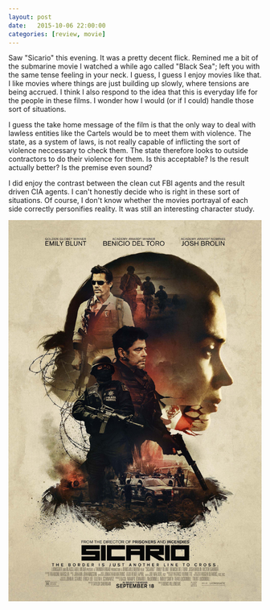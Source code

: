 ```yaml
---
layout: post
date:   2015-10-06 22:00:00
categories: [review, movie]
---
```

Saw "Sicario" this evening. It was a pretty decent flick. Remined me a bit of the submarine movie I watched a while ago called "Black Sea"; left you with the same tense feeling in your neck. I guess, I guess I enjoy movies like that. I like movies where things are just building up slowly, where tensions are being accrued. I think I also respond to the idea that this is everyday life for the people in these films. I wonder how I would (or if I could) handle those sort of situations. 

I guess the take home message of the film is that the only way to deal with lawless entities like the Cartels would be to meet them with violence. The state, as a system of laws, is not really capable of inflicting the sort of violence neccessary to check them. The state therefore looks to outside contractors to do their violence for them. Is this acceptable? Is the result actually better? Is the premise even sound?

I did enjoy the contrast between the clean cut FBI agents and the result driven CIA agents. I can't honestly decide who is right in these sort of situations. Of course, I don't know whether the movies portrayal of each side correctly personifies reality. It was still an interesting character study.

<div class="videos">
<div class="video">
<img src="/assets/sicario.jpg"/>
</div>
</div>
